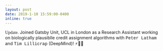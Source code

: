 ```yaml
---
layout: post
date: 2019-1-10 15:59:00-0400
inline: true  
---
```

<span style="font-family: Copperplate, fantasy;">Update.</span> Joined Gatsby Unit, UCL in London as a Research Assistant working on biologically plausiblle credit assignment algorithms with <span style="font-family: 'Courier New', monospace;">Peter Latham</span> and <span style="font-family: 'Courier New', monospace;">Tim Lillicrap</span> (DeepMind)! ⚡️🙌🏼


